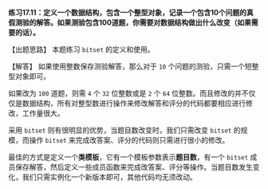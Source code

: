 **练习17.11：定义一个数据结构，包含一个整型对象，记录一个包含10个问题的真假测验的解答。如果测验包含100道题，你需要对数据结构做出什么改变（如果需要的话）。**

【出题思路】 本题练习 `bitset` 的定义和使用。

【解答】 如果使用整数保存测验解答，那么对于 `10` 个问题的测验，只需一个短整型对象即可。

如果改为 `100` 道题，则需 `4` 个 `32` 位整数或是 `2` 个 `64` 位整数。而且修改的并不仅仅是数据结构，所有对整型数进行操作来修改解答和评分的代码都要相应进行修改，工作量很大。

采用 `bitset` 则有很明显的优势，当题目数改变时，我们只需改变 `bitset` 的规模，而操作 `bitset` 来完成改答案、评分的代码则只需进行很小的修改。

最佳的方式是定义一个**类模板**，它有一个模板参数表示**题目数**，有一个 `bitset` 成员保存解答，然后定义一些成员函数来完成改答案、评分等操作。当题目数发生变化，我们只需实例化一个新版本即可，其他代码均无须改动。
